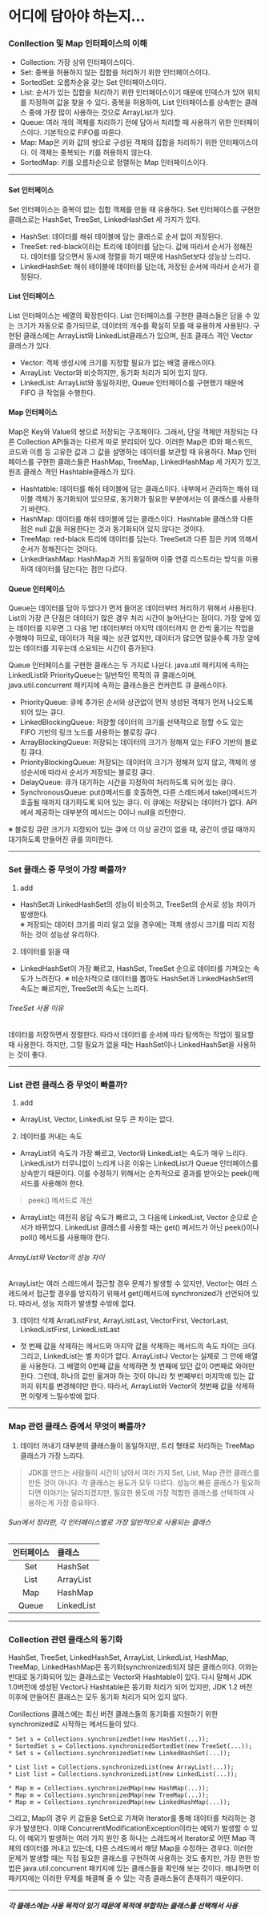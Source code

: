 # 어디에 담아야 하는지...

### Conllection 및 Map 인터페이스의 이해
* Collection: 가장 상위 인터페이스이다.
* Set: 중복을 허용하지 않는 집합을 처리하기 위한 인터페이스이다.
* SortedSet: 오름차순을 갖는 Set 인터페이스이다.
* List: 순서가 있는 집합을 처리하기 위한 인터페이스이기 때문에 인덱스가 있어 위치를 지정하여 값을 찾을 수 있다. 중복을 허용하여, List 인터페이스를
 상속받는 클래스 중에 가장 많이 사용하는 것으로 ArrayList가 있다.
* Queue: 여러 개의 객체를 처리하기 전에 담아서 처리할 때 사용하기 위한 인터페이스이다. 기본적으로 FIFO를 따른다.
* Map: Map은 키와 값의 쌍으로 구성된 객체의 집합을 처리하기 위한 인터페이스이다. 이 객체는 중복되는 키를 허용하지 않는다.
* SortedMap: 키를 오름차순으로 정렬하는 Map 인터페이스이다.
<hr/>

#### Set 인터페이스
Set 인터페이스는 중복이 없는 집합 객체를 만들 때 유용하다. Set 인터페이스를 구현한 클래스로는 HashSet, TreeSet, LinkedHashSet 세 가지가 있다.
* HashSet: 데이터를 해쉬 테이블에 담는 클래스로 순서 없이 저장된다.
* TreeSet: red-black이라는 트리에 데이터를 담는다. 값에 따라서 순서가 정해진다. 데이터를 담으면서 동시에 정렬을 하기 때문에 HashSet보다 성능상 느리다.
* LinkedHashSet: 해쉬 테이블에 데이터를 담는데, 저장된 순서에 따라서 순서가 결정된다.

#### List 인터페이스
List 인터페이스는 배열의 확장판이다. List 인터페이스를 구현한 클래스들은 담을 수 있는 크기가 자동으로 증가되므로, 데이터의 개수를 확실히 모를 때 유용하게 사용된다.
구현된 클래스에는 ArrayList와 LinkedList클래스가 있으며, 원조 클래스 격인 Vector 클래스가 있다.
* Vector: 객체 생성시에 크기를 지정할 필요가 없는 배열 클래스이다.
* ArrayList: Vector와 비슷하지만, 동기화 처리가 되어 있지 않다.
* LinkedList: ArrayList와 동일하지만, Queue 인터페이스를 구현했기 때문에 FIFO 큐 작업을 수행한다.

#### Map 인터페이스
Map은 Key와 Value의 쌍으로 저장되는 구조체이다. 그래서, 단일 객체만 저장되는 다른 Collection API들과는 다르게 따로 분리되어 있다. 이러한 Map은 ID와
 패스워드, 코드와 이름 등 고유한 값과 그 값을 설명하는 데이터를 보관할 때 유용하다. Map 인터페이스를 구현한 클래스들은 HashMap, TreeMap, LinkedHashMap
  세 가지가 있고, 원조 클래스 격인 Hashtable클래스가 있다.
* Hashtatble: 데이터를 해쉬 테이블에 담는 클래스이다. 내부에서 관리하는 해쉬 테이블 객체가 동기화되어 있으므로, 동기화가 필요한 부분에서는 이 클래스를 사용하기 바란다.
* HashMap: 데이터를 해쉬 테이블에 담는 클래스이다. Hashtable 클래스와 다른 점은 null 값을 허용한다는 것과 동기화되어 있지 않다는 것이다.
* TreeMap: red-black 트리에 데이터를 담는다. TreeSet과 다른 점은 키에 의해서 순서가 정해진다는 것이다.
* LinkedHashMap: HashMap과 거의 동일하며 이중 연결 리스트라는 방식을 이용하여 데이터를 담는다는 점만 다르다.

#### Queue 인터페이스
Queue는 데이터를 담아 두었다가 먼저 들어온 데이터부터 처리하기 위해서 사용된다. List의 가장 큰 단점은 데이터가 많은 경우 처리 시간이 늘어난다는 점이다.
 가장 앞에 있는 데이터를 지우면 그 다음 1번 데이터부터 마지막 데이터까지 한 칸씩 옮기는 작업을 수행해야 하므로, 데이터가 적을 때는 상관 없지만, 데이터가
  많으면 많을수록 가장 앞에 있는 데이터를 지우는데 소요되는 시간이 증가된다.
  
Queue 인터페이스를 구현한 클래스는 두 가지로 나뉜다. java.util 패키지에 속하는 LinkedList와 PriorityQueue는 일반적인 목적의 큐 클래스이며, 
java.util.concurrent 패키지에 속하는 클래스들은 컨커런트 큐 클래스이다.
* PriorityQueue: 큐에 추가된 순서와 상관없이 먼저 생성된 객체가 먼저 나오도록 되어 있는 큐다.
* LinkedBlockingQueue: 저장할 데이터의 크기를 선택적으로 정할 수도 있는 FIFO 기반의 링크 노드를 사용하는 블로킹 큐다.
* ArrayBlockingQueue: 저장되는 데이터의 크기가 정해져 있는 FIFO 기반의 블로킹 큐다.
* PriorityBlockingQueue: 저장되는 데이터의 크기가 정해져 있지 않고, 객체의 생성순서에 따라서 순서가 저장되는 블로킹 큐다.
* DelayQueue: 큐가 대기하는 시간을 지정하여 처리하도록 되어 있는 큐다.
* SynchronousQueue: put()메서드를 호출하면, 다른 스레드에서 take()메서드가 호출될 때까지 대기하도록 되어 있는 큐다. 이 큐에는 저장되는 데이터가 없다.
 API에서 제공하는 대부분의 메서드는 0이나 null을 리턴한다.
 
 ※ 블로킹 큐란 크기가 지정되어 있는 큐에 더 이상 공간이 없을 때, 공간이 생길 때까지 대기하도록 만들어진 큐를 의미한다.
 <hr/>
 
 ### Set 클래스 중 무엇이 가장 빠를까?
 1. add
 * HashSet과 LinkedHashSet의 성능이 비슷하고, TreeSet의 순서로 성능 차이가 발생한다.<br/>
 ※ 저장되는 데이터 크기를 미리 알고 있을 경우에는 객체 생성시 크기를 미리 지정하는 것이 성능상 유리하다.

2. 데이터를 읽을 때
* LinkedHashSet이 가장 빠르고, HashSet, TreeSet 순으로 데이터를 가져오는 속도가 느려진다.
※ 비순차적으로 데이터를 뽑아도 HashSet과 LinkedHashSet의 속도는 빠르지만, TreeSet의 속도는 느리다.

###### TreeSet 사용 이유
데이터를 저장하면서 정렬한다. 따라서 데이터를 순서에 따라 탐색하는 작업이 필요할 때 사용한다. 하지만, 그럴 필요가 없을 때는 HashSet이나 LinkedHashSet을 사용하는 것이 좋다.
<hr/>

### List 관련 클래스 중 무엇이 빠를까?
1. add
* ArrayList, Vector, LinkedList 모두 큰 차이는 없다.

2. 데이터를 꺼내는 속도
* ArrayList의 속도가 가장 빠르고, Vector와 LinkedList는 속도가 매우 느리다. LinkedList가 터무니없이 느리게 나온 이유는 LinkedList가 Queue 인터페이스를 상속받기 때문이다. 이를 수정하기 위해서는 순차적으로 결과를 받아오는 peek()메서드를 사용해야 한다.

> peek() 메서드로 개선
* ArrayList는 여전히 응답 속도가 빠르고, 그 다음에 LinkedList, Vector 순으로 순서가 바뀌었다. LinkedList 클래스를 사용할 때는 get() 메서드가 아닌 peek()이나 poll() 메서드를 사용해야 한다.

###### ArrayList와 Vector의 성능 차이
ArrayList는 여러 스레드에서 접근할 경우 문제가 발생할 수 있지만, Vector는 여러 스레드에서 접근할 경우를 방지하기 위해서 get()메서드에 synchronized가 선언되어 있다. 따라서, 성능 저하가 발생할 수밖에 없다.

3. 데이터 삭제
ArratListFirst, ArrayListLast, VectorFirst, VectorLast, LinkedListFirst, LinkedListLast
* 첫 번째 값을 삭제하는 메서드와 마지막 값을 삭제하는 메서드의 속도 차이는 크다. 그리고, LinkedList는 별 차이가 없다. ArrayList나 Vector는 실제로 그 안에 배열을 사용한다. 그 배열의 0번째 값을 삭제하면 첫 번째에 있던 값이 0번째로 와야만 한다. 그런데, 하나의 값만 옮겨야 하는 것이 아니라 첫 번째부터 마지막에 있는 값까지 위치를 변경해야만 한다. 따라서, ArrayList와 Vector의 첫번째 값을 삭제하면 이렇게 느릴수밖에 없다.
<hr/>

### Map 관련 클래스 중에서 무엇이 빠를까?
1. 데이터 꺼내기
대부분의 클래스들이 동일하지만, 트리 형태로 처리하는 TreeMap클래스가 가장 느리다.

> JDK를 만드는 사람들이 시간이 남아서 여러 가지 Set, List, Map 관련 클래스를 만든 것이 아니다. 각 클래스는 용도가 모두 다르다. 성능이 빠른 클래스가 필요하다면 이야기는 달라지겠지만, 필요한 용도에 가장 적합한 클래스를 선택하여 사용하는게 가장 중요하다. 

###### Sun에서 정리한, 각 인터페이스별로 가장 일반적으로 사용되는 클래스
인터페이스 | 클래스
:--------:|:---------
Set | HashSet
List | ArrayList
Map | HashMap
Queue | LinkedList
<hr/>

### Collection 관련 클래스의 동기화
HashSet, TreeSet, LinkedHashSet, ArrayList, LinkedList, HashMap, TreeMap, LinkedHashMap은 동기화(synchronized)되지 않은 클래스이다. 이와는 반대로 동기화되어 있는 클래스로는 Vector와 Hashtable이 있다. 다시 말해서 JDK 1.0버전에 생성된 Vector나 Hashtable은 동기화 처리가 되어 있지만, JDK 1.2 버전 이후에 만들어진 클래스는 모두 동기화 처리가 되어 있지 않다.

Conllections 클래스에는 최신 버전 클래스들의 동기화를 지원하기 위한 synchronized로 시작하는 메서드들이 있다. 
```
* Set s = Collections.synchronizedSet(new HashSet(...));
* SortedSet s = Collections.synchronizedSortedSet(new TreeSet(...));
* Set s = Collections.synchronizedSet(new LinkedHashSet(...));

* List list = Collections.synchronizedList(new ArrayList(...));
* List list = Collections.synchronizedList(new LinkedList(...));

* Map m = Collections.synchronizedMap(new HashMap(...));
* Map m = Collections.synchronizedMap(new TreeMap(...));
* Map m = Collections.synchronizedMap(new LinkedHashMap(...));
```
그리고, Map의 경우 키 값들을 Set으로 가져와 Iterator를 통해 데이터를 처리하는 경우가 발생한다. 이때 ConcurrentModificationException이라는 예외가 발생할 수 있다. 이 예외가 발생하는 여러 가지 원인 중 하나는 스레드에서 Iterator로 어떤 Map 객체의 데이터를 꺼내고 있는데, 다른 스레드에서 해당 Map을 수정하는 경우다. 이러한 문제가 발생할 때는 직접 필요한 클래스를 구현하여 사용하는 것도 좋지만, 가장 편한 방법은 java.util.concurrent 패키지에 있는 클래스들을 확인해 보는 것이다. 왜냐하면 이 패키지에는 이러한 무제를 해결해 줄 수 있는 각종 클래스들이 존재하기 때문이다.
<hr/>

##### 각 클래스에는 사용 목적이 있기 때문에 목적에 부합하는 클래스를 선택해서 사용

